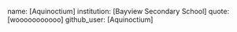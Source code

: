 name: [Aquinoctium]
institution: [Bayview Secondary School]
quote: [wooooooooooo]
github_user: [Aquinoctium]
